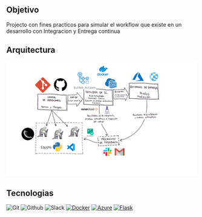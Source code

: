 ## Objetivo
Projecto con fines practicos para simular el workflow que existe en un desarrollo con Integracion y Entrega continua

## Arquitectura
![Arquitectura](Arquitectura.png)

## Tecnologias
![Git](https://img.shields.io/badge/git-00000?style=for-the-badge&logo=git&color=white)
![Github](https://img.shields.io/badge/github-00000?style=for-the-badge&logo=github&color=black)
![Slack](https://img.shields.io/badge/Slack-%234A154B?style=for-the-badge&logo=Slack&logoColor=white)
[![Docker](https://img.shields.io/badge/Docker-19.03%2B-blue)](https://www.docker.com/)
[![Azure](https://img.shields.io/badge/Azure-Cloud%20Services-blue)](https://azure.microsoft.com/)
[![Flask](https://img.shields.io/badge/Flask-2.0.2%2B-brightgreen)](https://flask.palletsprojects.com/)

